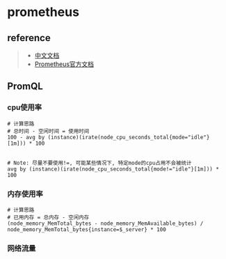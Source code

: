 # prometheus


## reference
> - [中文文档](https://icloudnative.io/prometheus)
> - [Prometheus官方文档](https://prometheus.io/docs/introduction/overview/)


## PromQL
### cpu使用率
```shell
# 计算思路
# 总时间 - 空闲时间 = 使用时间
100 - avg by (instance)(irate(node_cpu_seconds_total{mode="idle"}[1m])) * 100


# Note: 尽量不要使用!=, 可能某些情况下, 特定mode的cpu占用不会被统计
avg by (instance)(irate(node_cpu_seconds_total{mode!="idle"}[1m])) * 100
```


### 内存使用率
```shell
# 计算思路
# 已用内存 = 总内存 - 空闲内存
(node_memory_MemTotal_bytes - node_memory_MemAvailable_bytes) / node_memory_MemTotal_bytes{instance=$_server} * 100
```


### 网络流量


